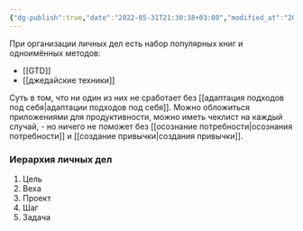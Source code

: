 ```yaml
---
{"dg-publish":true,"date":"2022-05-31T21:30:38+03:00","modified_at":"2022-05-31T21:35:53+03:00","permalink":"/organizacziya-lichnyh-del/","dgHomeLink":false,"dgPassFrontmatter":true}
---
```



При организации личных дел есть набор популярных книг и одноимённых методов:
- [[GTD]]
- [[джедайские техники]]

Суть в том, что ни один из них не сработает без [[адаптация подходов под себя|адаптации подходов под себя]]. Можно обложиться приложениями для продуктивности, можно иметь чеклист на каждый случай, - но ничего не поможет без [[осознание потребности|осознания потребности]] и [[создание привычки|создания привычки]].

### Иерархия личных дел

1. Цель
2. Веха
3. Проект
4. Шаг
5. Задача
